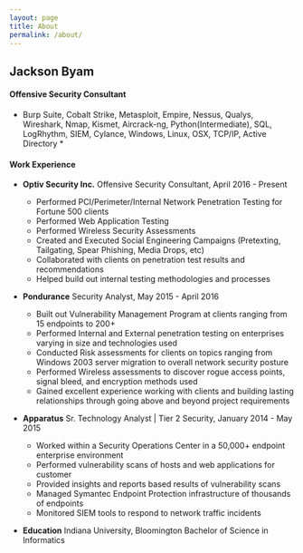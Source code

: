 ```yaml
---
layout: page
title: About
permalink: /about/
---
```


## Jackson Byam

#### Offensive Security Consultant

* Burp Suite, Cobalt Strike, Metasploit, Empire, Nessus, Qualys, Wireshark, Nmap, Kismet, Aircrack-ng, Python(Intermediate), SQL, LogRhythm, SIEM, Cylance, Windows, Linux, OSX, TCP/IP, Active Directory *

#### Work Experience
*   **Optiv Security Inc.**
    Offensive Security Consultant, April 2016 - Present
    - Performed PCI/Perimeter/Internal Network Penetration Testing for Fortune 500 clients
    - Performed Web Application Testing
    - Performed Wireless Security Assessments
    - Created and Executed Social Engineering Campaigns (Pretexting, Tailgating, Spear
    Phishing, Media Drops, etc)
    - Collaborated with clients on penetration test results and recommendations
    - Helped build out internal testing methodologies and processes
    
*   **Pondurance**
    Security Analyst, May 2015 - April 2016
    - Built out Vulnerability Management Program at clients ranging from 15 endpoints to 200+
    - Performed Internal and External penetration testing on enterprises varying in size and technologies used
    - Conducted Risk assessments for clients on topics ranging from Windows 2003 server migration to overall network security       posture
    - Performed Wireless assessments to discover rogue access points, signal bleed, and encryption methods used
    - Gained excellent experience working with clients and building lasting relationships through going above and beyond project requirements
    
*   **Apparatus**
    Sr. Technology Analyst | Tier 2 Security, January 2014 - May 2015
    - Worked within a Security Operations Center in a 50,000+ endpoint enterprise environment
    - Performed vulnerability scans of hosts and web applications for customer
    - Provided insights and reports based results of vulnerability scans
    - Managed Symantec Endpoint Protection infrastructure of thousands of endpoints
    - Monitored SIEM tools to respond to network traffic incidents
    
*   **Education**
    Indiana University, Bloomington
    Bachelor of Science in Informatics
